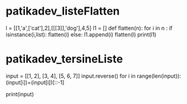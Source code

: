 # patikadev_listeFlatten
l = [[1,'a',['cat'],2],[[[3]],'dog'],4,5]
l1 = []
def flatten(n):
    for i in n :
        if isinstance(i,list):
            flatten(i)
        else:
            l1.append(i)
flatten(l)
print(l1)

# patikadev_tersineListe

input = [[1, 2], [3, 4], [5, 6, 7]]
input.reverse()
for i in range(len(input)):
    (input[i])=(input[i])[::-1]

print(input)
